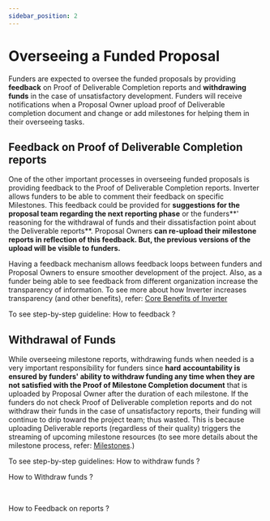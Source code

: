 ```yaml
---
sidebar_position: 2
---
```

# Overseeing a Funded Proposal
Funders are expected to oversee the funded proposals by providing **feedback** on Proof of Deliverable Completion reports and **withdrawing funds** in the case of unsatisfactory development. Funders will receive notifications when a Proposal Owner upload proof of Deliverable completion document and change or add milestones for helping them in their overseeing tasks.

## **Feedback on Proof of Deliverable Completion reports**[](https://app.gitbook.com/#feedback-on-proof-of-deliverable-completion-reports)

One of the other important processes in overseeing funded proposals is providing feedback to the Proof of Deliverable Completion reports. Inverter allows funders to be able to comment their feedback on specific Milestones. This feedback could be provided for **suggestions for the proposal team regarding the next reporting phase** or the funders**' reasoning for the withdrawal of funds and their dissatisfaction point about the Deliverable reports**. Proposal Owners **can re-upload their milestone reports in reflection of this feedback. But, the previous versions of the upload will be visible to funders.**

Having a feedback mechanism allows feedback loops between funders and Proposal Owners to ensure smoother development of the project. Also, as a funder being able to see feedback from different organization increase the transparency of information. To see more about how Inverter increases transparency (and other benefits), refer: [Core Benefits of Inverter](https://app.gitbook.com/o/I2pW8EuBbOZ5F0ovZEvq/s/2Gxrjq5q8qOAwA1G6I3o/inverter-overview/core-benefits-of-inverter)​

To see step-by-step guideline: How to feedback ?​

## **Withdrawal of Funds**[](https://app.gitbook.com/#withdrawal-of-funds)

While overseeing milestone reports, withdrawing funds when needed is a very important responsibility for funders since **hard**  **accountability is ensured by funders' ability to withdraw funding any time when they are not satisfied with the Proof of Milestone Completion document** that is uploaded by Proposal Owner after the duration of each milestone. If the funders do not check Proof of Deliverable completion reports and do not withdraw their funds in the case of unsatisfactory reports, their funding will continue to drip toward the project team; thus wasted. This is because uploading Deliverable reports (regardless of their quality) triggers the streaming of upcoming milestone resources (to see more details about the milestone process, refer: [Milestones](https://app.gitbook.com/o/I2pW8EuBbOZ5F0ovZEvq/s/2Gxrjq5q8qOAwA1G6I3o/creating-a-proposal/managing-milestones).)

To see step-by-step guidelines: How to withdraw funds ?

 How to Withdraw funds ?

​

How to Feedback on reports ?